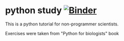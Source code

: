 # python study      [![Binder](https://mybinder.org/badge_logo.svg)](https://mybinder.org/v2/gh/eravza/python_study/master)

This is a python tutorial for non-programmer scientists.


Exercises were taken from "Python for biologists" book


